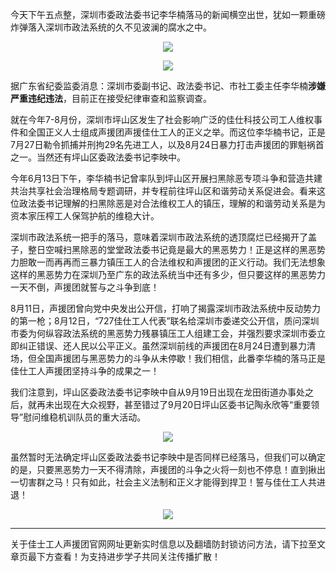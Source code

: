 

今天下午五点整，深圳市委政法委书记李华楠落马的新闻横空出世，犹如一颗重磅炸弹落入深圳市政法系统的久不见波澜的腐水之中。

<p align="center"> <img src="https://i.loli.net/2018/10/09/5bbcb74a167be.jpg"> </p>

<p align="center"> <img src="https://i.loli.net/2018/10/09/5bbcb74d317c9.jpg"> </p>

据广东省纪委监委消息：深圳市委副书记、政法委书记、市社工委主任李华楠**涉嫌严重违纪违法**，目前正在接受纪律审查和监察调查。
 
就在今年7-8月份，深圳市坪山区发生了社会影响广泛的佳仕科技公司工人维权事件和全国正义人士组成声援团声援佳仕工人的正义之举。而这位李华楠书记，正是7月27日勒令抓捕并刑拘29名先进工人，以及8月24日暴力打击声援团的罪魁祸首之一。当然还有坪山区委政法委书记李映中。

今年6月13日下午，李华楠书记曾率队到坪山区开展扫黑除恶专项斗争和营造共建共治共享社会治理格局专题调研，并专程前往坪山区和谐劳动关系促进会。看来这位政法委书记理解的扫黑除恶是对合法维权工人的镇压，理解的和谐劳动关系是为资本家压榨工人保驾护航的维稳大计。
 
深圳市政法系统一把手的落马，意味着深圳市政法系统的透顶腐烂已经揭开了盖子，整日空喊扫黑除恶的堂堂政法委书记竟是最大的黑恶势力！正是这样的黑恶势力胆敢一而再再而三暴力镇压工人的合法维权和声援团的正义行动。我们无法想象这样的黑恶势力在深圳乃至广东的政法系统当中还有多少，但只要这样的黑恶势力一天不倒，声援团就誓与之斗争到底！
 
8月11日，声援团曾向党中央发出公开信，打响了揭露深圳市政法系统中反动势力的第一枪；8月12日，“727佳仕工人代表”联名给深圳市委递交公开信，质问深圳市委为何纵容政法系统的黑恶势力残暴镇压工人组建工会，并强烈要求深圳市委立即纠正错误、还人民以公平正义。虽然深圳前线的声援团在8月24日遭到暴力清场，但全国声援团与黑恶势力的斗争从未停歇！我们相信，此番李华楠的落马正是佳仕工人声援团坚持斗争的成果之一！

 
我们注意到，坪山区委政法委书记李映中自从9月19日出现在龙田街道办事处之后，就再未出现在大众视野，甚至错过了9月20日坪山区委书记陶永欣等“重要领导”慰问维稳机训队员的重大活动。
<p align="center"> <img src="https://i.loli.net/2018/10/09/5bbcb74e77bf3.jpg"> </p>

虽然暂时无法确定坪山区委政法委书记李映中是否同样已经落马，但我们可以确定的是，只要黑恶势力一天不得清除，声援团的斗争之火将一刻也不停息！直到揪出一切害群之马！只有如此，社会主义法制和正义才能得到捍卫！誓与佳仕工人共进退！
<p align="center"> <img src="https://i.loli.net/2018/10/09/5bbcb750133f5.jpg"> </p>

---
关于佳士工人声援团官网网址更新实时信息以及翻墙防封锁访问方法，请下拉至文章页最下方查看！为支持进步学子共同关注传播扩散！
